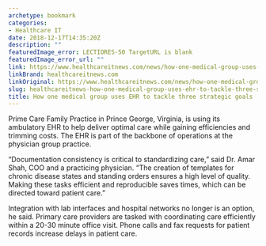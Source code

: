 ```yaml
---
archetype: bookmark
categories:
- Healthcare IT
date: 2018-12-17T14:35:20Z
description: ""
featuredImage_error: LECTIORES-50 TargetURL is blank
featuredImage_error_url: ""
link: https://www.healthcareitnews.com/news/how-one-medical-group-uses-ehr-tackle-three-strategic-goals
linkBrand: healthcareitnews.com
linkOriginal: https://www.healthcareitnews.com/news/how-one-medical-group-uses-ehr-tackle-three-strategic-goals
slug: healthcareitnews-how-one-medical-group-uses-ehr-to-tackle-three-strategic-goals
title: How one medical group uses EHR to tackle three strategic goals
---
```

Prime Care Family Practice in Prince George, Virginia, is using its ambulatory EHR to help deliver optimal care while gaining efficiencies and trimming costs. The EHR is part of the backbone of operations at the physician group practice.

“Documentation consistency is critical to standardizing care,” said Dr. Amar Shah, COO and a practicing physician. “The creation of templates for chronic disease states and standing orders ensures a high level of quality. Making these tasks efficient and reproducible saves times, which can be directed toward patient care.”

Integration with lab interfaces and hospital networks no longer is an option, he said. Primary care providers are tasked with coordinating care efficiently within a 20-30 minute office visit. Phone calls and fax requests for patient records increase delays in patient care.